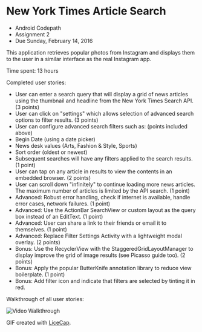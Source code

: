 # New York Times Article Search

- Android Codepath
- Assignment 2
- Due Sunday, February 14, 2016

This application retrieves popular photos from Instagram and displays them to the user in a similar
interface as the real Instagram app. 

Time spent: 13 hours

Completed user stories:

 * User can enter a search query that will display a grid of news articles using the thumbnail and headline from the New York Times Search API. (3 points)
 * User can click on "settings" which allows selection of advanced search options to filter results. (3 points)
 * User can configure advanced search filters such as: (points included above)
 * Begin Date (using a date picker)
 * News desk values (Arts, Fashion & Style, Sports)
 * Sort order (oldest or newest)
 * Subsequent searches will have any filters applied to the search results. (1 point)
 * User can tap on any article in results to view the contents in an embedded browser. (2 points)
 * User can scroll down "infinitely" to continue loading more news articles. The maximum number of articles is limited by the API search. (1 point)
 * Advanced: Robust error handling, check if internet is available, handle error cases, network failures. (1 point)
 * Advanced: Use the ActionBar SearchView or custom layout as the query box instead of an EditText. (1 point)
 * Advanced: User can share a link to their friends or email it to themselves. (1 point)
 * Advanced: Replace Filter Settings Activity with a lightweight modal overlay. (2 points)
 * Bonus: Use the RecyclerView with the StaggeredGridLayoutManager to display improve the grid of image results (see Picasso guide too). (2 points)
 * Bonus: Apply the popular ButterKnife annotation library to reduce view boilerplate. (1 point)
 * Bonus: Add filter icon and indicate that filters are selected by tinting it in red. 

Walkthrough of all user stories:

![Video Walkthrough](nytimes_search_walkthrough.gif)

GIF created with [LiceCap](http://www.cockos.com/licecap/).
